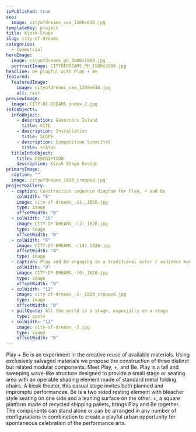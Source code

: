 ```yaml
---
isPublished: true
seo:
  image: cityofdreams_seo_1200x630.jpg
templateKey: project
title: Kiosk-Stage
slug: city-of-dreams
categories:
  - Commercial
heroImage:
  image: cityofdreams_ph_3800x1900.jpg
  portraitImage: CITYOFDREAMS_PH_1500x2000.jpg
headline: Be playful with Play + Be
featured:
  featuredImage:
    image: cityofdreams_seo_1200x630.jpg
    alt: rest
previewImage:
  image: CITY-OF-DREAMS_index_2.jpg
infoObjects:
  infoObject:
    - description: Governors Island
      title: SITE
    - description: Installation
      title: SCOPE
    - description: Competition Submittal
      title: STATUS
  titleInfoObject:
    title: DESCRIPTION
    description: Kiosk Stage Design
primaryImage:
  caption: ""
  image: cityofdreams_1820_cropped.jpg
projectGallery:
  - caption: Construction sequence diagram for Play, + and Be
    colWidth: "6"
    image: city-of-dreams_-11-_1820.jpg
    type: image
    offsetWidth: "0"
  - colWidth: "10"
    image: CITY-OF-DREAMS_-(2)_1820.jpg
    type: image
    offsetWidth: "0"
  - colWidth: "8"
    image: CITY-OF-DREAMS_-(14)_1820.jpg
    offsetWidth: "4"
    type: image
  - caption: Play and Be engaging in a traditional actor / audience moment
    colWidth: "9"
    image: CITY-OF-DREAMS_-(6)_1820.jpg
    type: image
    offsetWidth: "0"
  - colWidth: "12"
    image: city-of-dreams_-3-_1820_cropped.jpg
    type: image
    offsetWidth: "0"
  - pullQuote: All the world is a stage, especially on a stage
    type: quote
  - colWidth: "12"
    image: city-of-dreams_-3.jpg
    type: image
    offsetWidth: "0"
---
```


Play + Be is an experiment in the creative reuse of available materials. Using exclusively salvaged materials we propose the construction of three distinct but related modular components. Meet Play, +, and Be. Play is a tall and sweeping wave-like structure designed to provide a small stage or seating area with an operable shading element made of standard metal folding chairs. A kiosk theater, this casual stage invites both planned and impromptu performances. Be is a two sided resting element with bleacher style seating on one side and a leaning surface on the other. +, a square platform made of recycled shipping pallets, brings Play and Be together. The components can stand alone or can be arranged in any number of configurations in combination to create a playful urban opportunity for spontaneous celebration of the performance arts.
